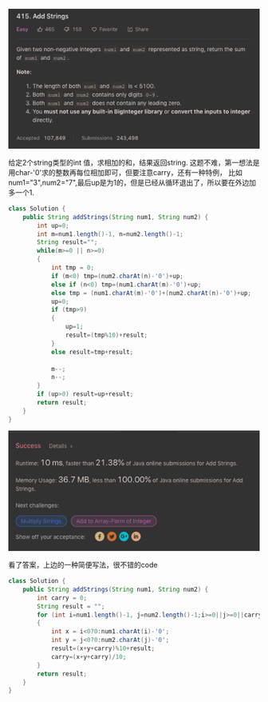 ![GitHub Logo](/image/415.1.png)

给定2个string类型的int 值，求相加的和，结果返回string. 
这题不难，第一想法是用char-'0'求的整数再每位相加即可，但要注意carry，还有一种特例，
比如num1="3",num2="7",最后up是为1的，但是已经从循环退出了，所以要在外边加多一个1.

```java
class Solution {
    public String addStrings(String num1, String num2) {
        int up=0;
        int m=num1.length()-1, n=num2.length()-1;
        String result="";
        while(m>=0 || n>=0)
        {
            int tmp = 0;
            if (m<0) tmp=(num2.charAt(n)-'0')+up;
            else if (n<0) tmp=(num1.charAt(m)-'0')+up;           
            else tmp = (num1.charAt(m)-'0')+(num2.charAt(n)-'0')+up;
            up=0;
            if (tmp>9) 
            {
                up=1;
                result=(tmp%10)+result;
            }
            else result=tmp+result;                        
            
            m--;
            n--;
        }
        if (up>0) result=up+result;            
        return result;
    }
}
```

![GitHub Logo](/image/415.2.png)

看了答案，上边的一种简便写法，很不错的code

```java
class Solution {
    public String addStrings(String num1, String num2) {
        int carry = 0;
        String result = "";
        for (int i=num1.length()-1, j=num2.length()-1;i>=0||j>=0||carry>0;i--,j--)
        {
            int x = i<0?0:num1.charAt(i)-'0';
            int y = j<0?0:num2.charAt(j)-'0';            
            result=(x+y+carry)%10+result;
            carry=(x+y+carry)/10;
        }
        return result;
    }
}
```